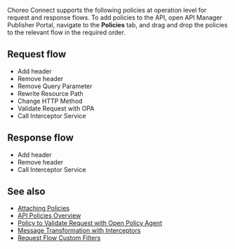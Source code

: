 Choreo Connect supports the following policies at operation level for request and response flows. To add policies to the API, open API Manager Publisher Portal, navigate to the **Policies** tab, and drag and drop the policies to the relevant flow in the required order.

## Request flow

- Add header
- Remove header
- Remove Query Parameter
- Rewrite Resource Path
- Change HTTP Method
- Validate Request with OPA
- Call Interceptor Service

## Response flow

- Add header
- Remove header
- Call Interceptor Service

## See also

- [Attaching Policies]({{base_path}}/design/api-policies/attach-policy/)
- [API Policies Overview]({{base_path}}/design/api-policies/overview/)
- [Policy to Validate Request with Open Policy Agent]({{base_path}}/deploy-and-publish/deploy-on-gateway/choreo-connect/security/api-authorization/opa-validation/)
- [Message Transformation with Interceptors]({{base_path}}/deploy-and-publish/deploy-on-gateway/choreo-connect/message-transformation/message-transformation-overview/)
- [Request Flow Custom Filters]({{base_path}}/deploy-and-publish/deploy-on-gateway/choreo-connect/extensions/custom-filters/)